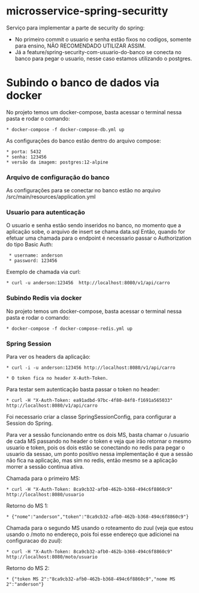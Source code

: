 # microsservice-spring-securitty
Serviço para implementar a parte de security do spring:

* No primeiro commit o usuario e senha estão fixos no codigos, somente para ensino, NÃO RECOMENDADO UTILIZAR ASSIM.
* Já a feature/spring-security-com-usuario-do-banco se conecta no banco para pegar o usuario, nesse caso estamos utilizando o postgres.


# Subindo o banco de dados via docker 

No projeto temos um docker-compose, basta acessar o terminal nessa pasta e rodar o comando:
  
    * docker-compose -f docker-compose-db.yml up

As configurações do banco estão dentro do arquivo compose:
  
    * porta: 5432
    * senha: 123456
    * versão da imagem: postgres:12-alpine


### Arquivo de configuração do banco 

As configurações para se conectar no banco estão no arquivo /src/main/resources/application.yml


### Usuario para autenticação

O usuario e senha estão sendo inseridos no banco, no momento que a aplicação sobe, o arquivo de insert se chama data.sql
Então, quando for efetuar uma chamada para o endpoint é necessario passar o Authorization do tipo Basic Auth:
    
     * username: anderson
     * password: 123456

Exemplo de chamada via curl:
  
    * curl -u anderson:123456  http://localhost:8080/v1/api/carro


### Subindo Redis via docker 

No projeto temos um docker-compose, basta acessar o terminal nessa pasta e rodar o comando:

    * docker-compose -f docker-compose-redis.yml up



### Spring Session

Para ver os headers da aplicação:

    * curl -i -u anderson:123456 http://localhost:8080/v1/api/carro

    * O token fica no header X-Auth-Token.

Para testar sem autenticação basta passar o token no header:
    
    * curl -H "X-Auth-Token: ea91adbd-97bc-4f80-84f8-f1691a565033" http://localhost:8080/v1/api/carro

Foi necessario criar a classe SpringSessionConfig, para configurar a Session do Spring.

Para ver a sessão funcionando entre os dois MS, basta chamar o /usuario de cada MS passando no header o token 
e veja que irão retornar o mesmo usuario e token,
pois os dois estão se conectando no redis para pegar o usuario da sessao, um ponto positivo nessa implementação 
é que a sessão não fica na aplicação, mas sim no redis, então mesmo se a aplicação morrer a sessão continua ativa.

Chamada para o primeiro MS:
    
    * curl -H "X-Auth-Token: 8ca9cb32-afb0-462b-b368-494c6f8860c9" http://localhost:8080/usuario 

Retorno do MS 1: 
   
    * {"nome":"anderson","token":"8ca9cb32-afb0-462b-b368-494c6f8860c9"}
Chamada para o segundo MS usando o roteamento do zuul (veja que estou usando o /moto no endereço, pois foi esse endereço que adicionei na configuracao do zuul):

    * curl -H "X-Auth-Token: 8ca9cb32-afb0-462b-b368-494c6f8860c9" http://localhost:8080/moto/usuario

Retorno do MS 2:

    * {"token MS 2":"8ca9cb32-afb0-462b-b368-494c6f8860c9","nome MS 2":"anderson"}